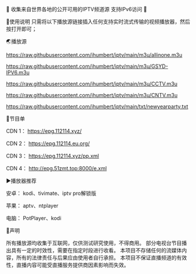 🔕 收集来自世界各地的公开可用的IPTV频道源 支持IPv6访问 🔕

📑使用说明
只需将以下播放源链接插入任何支持实时流式传输的视频播放器，然后按打开即可；

🌏播放源

https://raw.githubusercontent.com/ihumbert/iptv/main/m3u/allinone.m3u

https://raw.githubusercontent.com/ihumbert/iptv/main/m3u/GSYD-IPV6.m3u

https://raw.githubusercontent.com/ihumbert/iptv/main/m3u/CCTV.m3u

https://raw.githubusercontent.com/ihumbert/iptv/main/m3u/CNTV.m3u

https://raw.githubusercontent.com/ihumbert/iptv/main/txt/newyearparty.txt

📒节目单

CDN 1：
https://epg.112114.xyz/

CDN 2：
https://epg.112114.eu.org/

CDN 3：
https://epg.112114.xyz/pp.xml

CDN 4：
http://epg.51zmt.top:8000/e.xml

▶️播放器推荐

安卓：
kodi、tivimate、iptv pro解锁版

苹果：
aptv、ntplayer

电脑：
PotPlayer、kodi

📖声明

所有播放源均收集于互联网，仅供测试研究使用，不得商用。
部分电视台节目播出具有一定的时效性，需要在指定时段进行收看。
本项目不存储任何的流媒体内容，所有的法律责任与后果应由使用者自行承担。
本项目不保证直播频道的有效性，直播内容可能受直播服务提供商因素影响而失效。
